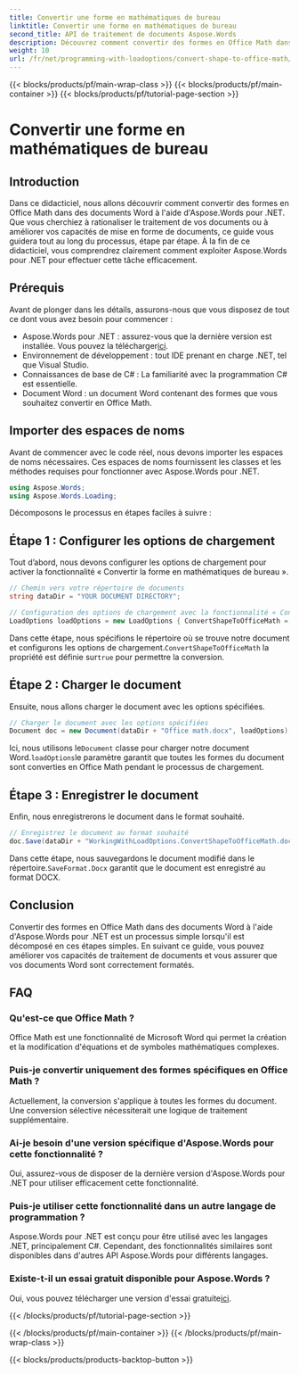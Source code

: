 ```yaml
---
title: Convertir une forme en mathématiques de bureau
linktitle: Convertir une forme en mathématiques de bureau
second_title: API de traitement de documents Aspose.Words
description: Découvrez comment convertir des formes en Office Math dans des documents Word à l'aide d'Aspose.Words pour .NET avec notre guide. Améliorez la mise en forme de vos documents sans effort.
weight: 10
url: /fr/net/programming-with-loadoptions/convert-shape-to-office-math/
---
```


{{< blocks/products/pf/main-wrap-class >}}
{{< blocks/products/pf/main-container >}}
{{< blocks/products/pf/tutorial-page-section >}}

# Convertir une forme en mathématiques de bureau

## Introduction

Dans ce didacticiel, nous allons découvrir comment convertir des formes en Office Math dans des documents Word à l'aide d'Aspose.Words pour .NET. Que vous cherchiez à rationaliser le traitement de vos documents ou à améliorer vos capacités de mise en forme de documents, ce guide vous guidera tout au long du processus, étape par étape. À la fin de ce didacticiel, vous comprendrez clairement comment exploiter Aspose.Words pour .NET pour effectuer cette tâche efficacement.

## Prérequis

Avant de plonger dans les détails, assurons-nous que vous disposez de tout ce dont vous avez besoin pour commencer :

- Aspose.Words pour .NET : assurez-vous que la dernière version est installée. Vous pouvez la télécharger[ici](https://releases.aspose.com/words/net/).
- Environnement de développement : tout IDE prenant en charge .NET, tel que Visual Studio.
- Connaissances de base de C# : La familiarité avec la programmation C# est essentielle.
- Document Word : un document Word contenant des formes que vous souhaitez convertir en Office Math.

## Importer des espaces de noms

Avant de commencer avec le code réel, nous devons importer les espaces de noms nécessaires. Ces espaces de noms fournissent les classes et les méthodes requises pour fonctionner avec Aspose.Words pour .NET.

```csharp
using Aspose.Words;
using Aspose.Words.Loading;
```

Décomposons le processus en étapes faciles à suivre :

## Étape 1 : Configurer les options de chargement

Tout d’abord, nous devons configurer les options de chargement pour activer la fonctionnalité « Convertir la forme en mathématiques de bureau ».

```csharp
// Chemin vers votre répertoire de documents
string dataDir = "YOUR DOCUMENT DIRECTORY";

// Configuration des options de chargement avec la fonctionnalité « Convertir la forme en mathématiques Office »
LoadOptions loadOptions = new LoadOptions { ConvertShapeToOfficeMath = true };
```

 Dans cette étape, nous spécifions le répertoire où se trouve notre document et configurons les options de chargement.`ConvertShapeToOfficeMath` la propriété est définie sur`true` pour permettre la conversion.

## Étape 2 : Charger le document

Ensuite, nous allons charger le document avec les options spécifiées.

```csharp
// Charger le document avec les options spécifiées
Document doc = new Document(dataDir + "Office math.docx", loadOptions);
```

 Ici, nous utilisons le`Document` classe pour charger notre document Word.`loadOptions`le paramètre garantit que toutes les formes du document sont converties en Office Math pendant le processus de chargement.

## Étape 3 : Enregistrer le document

Enfin, nous enregistrerons le document dans le format souhaité.

```csharp
// Enregistrez le document au format souhaité
doc.Save(dataDir + "WorkingWithLoadOptions.ConvertShapeToOfficeMath.docx", SaveFormat.Docx);
```

 Dans cette étape, nous sauvegardons le document modifié dans le répertoire.`SaveFormat.Docx` garantit que le document est enregistré au format DOCX.

## Conclusion

Convertir des formes en Office Math dans des documents Word à l'aide d'Aspose.Words pour .NET est un processus simple lorsqu'il est décomposé en ces étapes simples. En suivant ce guide, vous pouvez améliorer vos capacités de traitement de documents et vous assurer que vos documents Word sont correctement formatés.

## FAQ

### Qu'est-ce que Office Math ?  
Office Math est une fonctionnalité de Microsoft Word qui permet la création et la modification d'équations et de symboles mathématiques complexes.

### Puis-je convertir uniquement des formes spécifiques en Office Math ?  
Actuellement, la conversion s'applique à toutes les formes du document. Une conversion sélective nécessiterait une logique de traitement supplémentaire.

### Ai-je besoin d'une version spécifique d'Aspose.Words pour cette fonctionnalité ?  
Oui, assurez-vous de disposer de la dernière version d'Aspose.Words pour .NET pour utiliser efficacement cette fonctionnalité.

### Puis-je utiliser cette fonctionnalité dans un autre langage de programmation ?  
Aspose.Words pour .NET est conçu pour être utilisé avec les langages .NET, principalement C#. Cependant, des fonctionnalités similaires sont disponibles dans d'autres API Aspose.Words pour différents langages.

### Existe-t-il un essai gratuit disponible pour Aspose.Words ?  
 Oui, vous pouvez télécharger une version d'essai gratuite[ici](https://releases.aspose.com/).

{{< /blocks/products/pf/tutorial-page-section >}}

{{< /blocks/products/pf/main-container >}}
{{< /blocks/products/pf/main-wrap-class >}}

{{< blocks/products/products-backtop-button >}}
